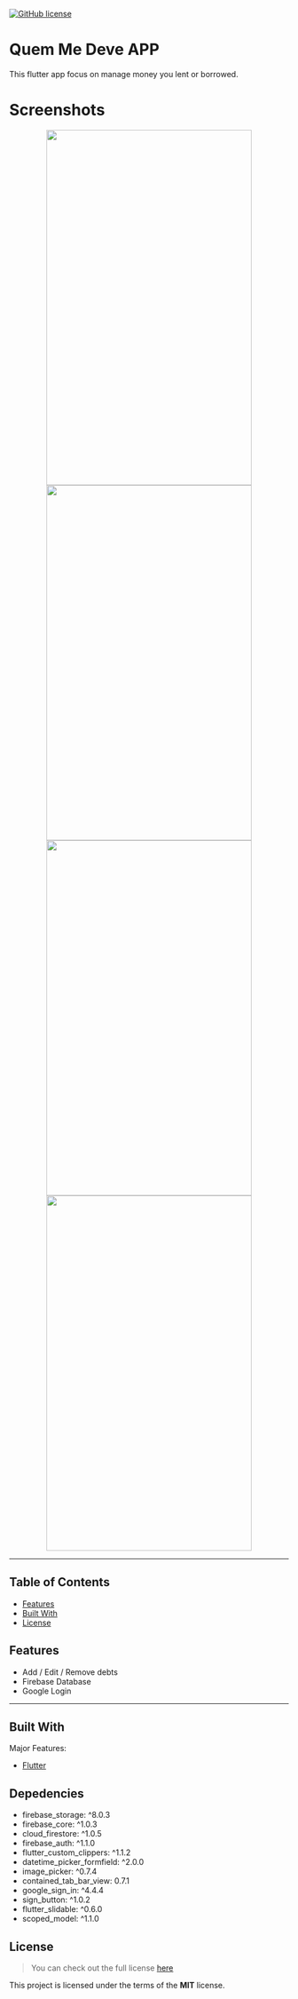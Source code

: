[![GitHub license](https://img.shields.io/github/license/hadessama1994/chat_app)](https://github.com/hadessama1994/chat_app) 


# Quem Me Deve APP

This flutter app focus on manage money you lent or borrowed.

# Screenshots

<p align="center">
<img src="https://i.imgur.com/Yz8bdLo.png" width="370" height="640">
<img src="https://i.imgur.com/XmrNJQl.png" width="370" height="640">
<img src="https://i.imgur.com/oQl3bdm.png" width="370" height="640">
<img src="https://i.imgur.com/YqJQeVl.png" width="370" height="640">
</p>  
  

---

<!-- TABLE OF CONTENTS -->

## Table of Contents

* [Features](#features)
* [Built With](#built-with)
* [License](#license)


## Features

- Add / Edit / Remove debts
- Firebase Database
- Google Login

---

## Built With
Major Features:

- [Flutter](https://github.com/flutter/flutter)

## Depedencies

  - firebase_storage: ^8.0.3
  - firebase_core: ^1.0.3
  - cloud_firestore: ^1.0.5
  - firebase_auth: ^1.1.0
  - flutter_custom_clippers: ^1.1.2
  - datetime_picker_formfield: ^2.0.0
  - image_picker: ^0.7.4
  - contained_tab_bar_view: 0.7.1
  - google_sign_in: ^4.4.4
  - sign_button: ^1.0.2
  - flutter_slidable: ^0.6.0
  - scoped_model: ^1.1.0


## License
>You can check out the full license [here](https://github.com/IgorAntun/node-chat/blob/master/LICENSE)

This project is licensed under the terms of the **MIT** license.
